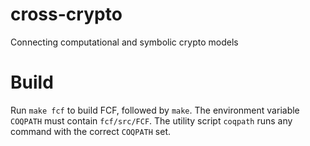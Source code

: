 # cross-crypto
Connecting computational and symbolic crypto models

# Build

Run `make fcf` to build FCF, followed by `make`.  The environment
variable `COQPATH` must contain `fcf/src/FCF`.  The utility script
`coqpath` runs any command with the correct `COQPATH` set.
